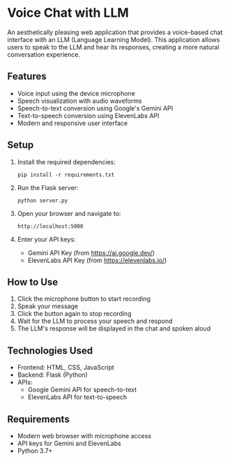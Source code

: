 # Voice Chat with LLM

An aesthetically pleasing web application that provides a voice-based chat interface with an LLM (Language Learning Model). This application allows users to speak to the LLM and hear its responses, creating a more natural conversation experience.

## Features

- Voice input using the device microphone
- Speech visualization with audio waveforms
- Speech-to-text conversion using Google's Gemini API
- Text-to-speech conversion using ElevenLabs API
- Modern and responsive user interface

## Setup

1. Install the required dependencies:
   ```
   pip install -r requirements.txt
   ```

2. Run the Flask server:
   ```
   python server.py
   ```

3. Open your browser and navigate to:
   ```
   http://localhost:5000
   ```

4. Enter your API keys:
   - Gemini API Key (from https://ai.google.dev/)
   - ElevenLabs API Key (from https://elevenlabs.io/)

## How to Use

1. Click the microphone button to start recording
2. Speak your message
3. Click the button again to stop recording
4. Wait for the LLM to process your speech and respond
5. The LLM's response will be displayed in the chat and spoken aloud

## Technologies Used

- Frontend: HTML, CSS, JavaScript
- Backend: Flask (Python)
- APIs:
  - Google Gemini API for speech-to-text
  - ElevenLabs API for text-to-speech

## Requirements

- Modern web browser with microphone access
- API keys for Gemini and ElevenLabs
- Python 3.7+ 